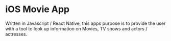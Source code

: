 # iOS Movie App

Written in Javascript / React Native, this apps purpose is to provide the user with a tool to look up information on Movies, TV shows and actors / actresses.
